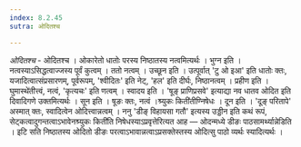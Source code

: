 ```yaml
---
index: 8.2.45
sutra: ओदितश्च

---
```

_ओदितश्च_ - ओदितश्च । ओकारेतो धातोः परस्य निष्ठातस्य नत्वमित्यर्थः । भुग्न इति । नत्वस्याऽसिद्धत्वाज्जस्य पूर्वं कुत्वम् । ततो नत्वम् । उच्छून इति । उत्पूर्वात् 'टु ओ इआ' इति धातोः क्तः, यजादित्वात्संप्रसारणम्, पूर्वरूपम्, 'श्वीदितः' इति नेट्, 'हल' इति दीर्घः, निष्ठानत्वम् । प्रहीण इति ।घुमास्थे॑तीत्त्वं, नत्वं, 'कृत्यचः' इति णत्वम् । स्वादय इति । 'षूङ् प्राणिप्रसवे' इत्याद्या नव धातव ओदित इति दिवादिगणे उक्तमित्यर्थः । सून इति । षूङः क्तः, नत्वं ।श्र्युकः किती॑तीण्निषेधः । दून इति । 'दूङ् परितापे' अस्मात् क्तः, स्वादित्वेन ओदित्त्वान्नत्वम् । ननु 'डीङ् विहायसा गतौ' इत्यस्य उड्डीन इति कथं रूपं, सेट्कत्वादुगन्तत्वाऽभावेनश्र्युकः किती॑ति निषेधस्याऽप्रवृत्तेरित्यत आह —  ओदन्मध्ये डीङः पाठसामर्थ्यान्नेडिति । इटि सति निष्ठातस्य ओदितो डीङः परत्वाऽभावान्नत्वाऽप्रसक्तेस्तस्य ओदित्सु पाठो व्यर्थः स्यादित्यर्थः ।